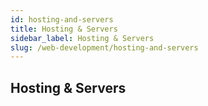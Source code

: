 ```yaml
---
id: hosting-and-servers
title: Hosting & Servers
sidebar_label: Hosting & Servers
slug: /web-development/hosting-and-servers
---
```


## Hosting & Servers
